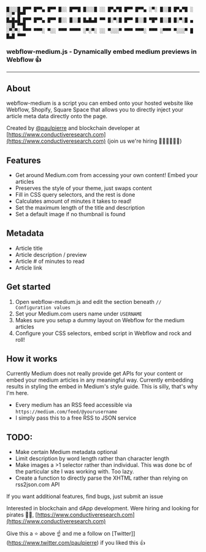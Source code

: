```
█░░░█ █▀▀ █▀▀▄ █▀▀ █░░ █▀▀█ █░░░█ ░░ █▀▄▀█ █▀▀ █▀▀▄ ░▀░ █░░█ █▀▄▀█ ░ ░░▀ █▀▀ 
█▄█▄█ █▀▀ █▀▀▄ █▀▀ █░░ █░░█ █▄█▄█ ▀▀ █░▀░█ █▀▀ █░░█ ▀█▀ █░░█ █░▀░█ ▄ ░░█ ▀▀█ 
░▀░▀░ ▀▀▀ ▀▀▀░ ▀░░ ▀▀▀ ▀▀▀▀ ░▀░▀░ ░░ ▀░░░▀ ▀▀▀ ▀▀▀░ ▀▀▀ ░▀▀▀ ▀░░░▀ █ █▄█ ▀▀▀
```

### webflow-medium.js - Dynamically embed medium previews in Webflow 👍

---

## About

webflow-medium is a script you can embed onto your hosted website like Webflow, Shopify, Square Space that allows you to directly inject your article meta data directly onto the page.

Created by [@paulpierre](https://www.twitter.com/paulpierre) and blockchain developer at [https://www.conductiveresearch.com](https://www.conductiveresearch.com) (join us we're hiring 🧑‍🔬🏴‍☠️👩‍🔬)

## Features
* Get around Medium.com from accessing your own content! Embed your articles
* Preserves the style of your theme, just swaps content
* Fill in CSS query selectors, and the rest is done
* Calculates amount of minutes it takes to read!
* Set the maximum length of the title and description
* Set a default image if no thumbnail is found


## Metadata
* Article title
* Article description / preview
* Article # of minutes to read
* Article link

## Get started

1. Open webflow-medium.js and edit the section beneath `// Configuration values`
2. Set your Medium.com users name under `USERNAME`
3. Makes sure you setup a dummy layout on Webflow for the medium articles
4. Configure your CSS selectors, embed script in Webflow and rock and roll!

## How it works

Currently Medium does not really provide get APIs for your content or embed your medium articles in any meaningful way. Currently embedding results in styling the embed in Medium's style guide. This is silly, that's why I'm here.

* Every medium has an RSS feed accessible via `https://medium.com/feed/@yourusername`
* I simply pass this to a free RSS to JSON service


## TODO:
* Make certain Medium metadata optional
* Limit description by word length rather than character length
* Make images a >1 selector rather than individual. This was done bc of the particular site I was working with. Too lazy.
* Create a function to directly parse the XHTML rather than relying on rss2json.com API

If you want additional features, find bugs, just submit an issue



Interested in blockchain and dApp development. Were hiring and looking for pirates 🏴‍☠️, [https://www.conductiveresearch.com](https://www.conductiveresearch.com)

Give this a ⭐ above ☝️ and me a follow on [Twitter]](https://www.twitter.com/paulpierre) if you liked this 👍